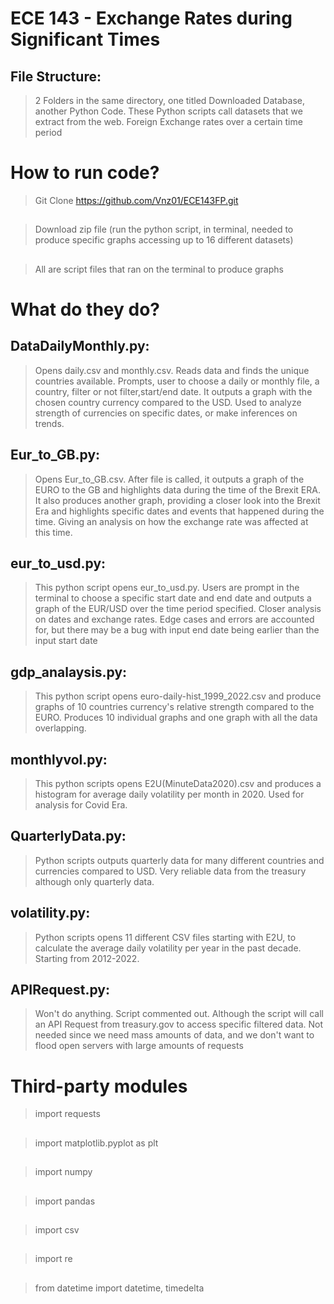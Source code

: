 # ECE 143 - Exchange Rates during Significant Times

## File Structure:

> 2 Folders in the same directory, one titled Downloaded Database, another Python Code. These Python scripts call datasets that we extract from the web. Foreign Exchange rates over a certain time period

# How to run code?

> Git Clone https://github.com/Vnz01/ECE143FP.git

##

> Download zip file (run the python script, in terminal, needed to produce specific graphs accessing up to 16 different datasets)

##

> All are script files that ran on the terminal to produce graphs

# What do they do?

## DataDailyMonthly.py:

> Opens daily.csv and monthly.csv. Reads data and finds the unique countries available. Prompts, user to choose a daily or monthly file, a country, filter or not filter,start/end date. It outputs a graph with the chosen country currency compared to the USD. Used to analyze strength of currencies on specific dates, or make inferences on trends.

## Eur_to_GB.py:

> Opens Eur_to_GB.csv. After file is called, it outputs a graph of the EURO to the GB and highlights data during the time of the Brexit ERA. It also produces another graph, providing a closer look into the Brexit Era and highlights specific dates and events that happened during the time. Giving an analysis on how the exchange rate was affected at this time.

## eur_to_usd.py:

> This python script opens eur_to_usd.py. Users are prompt in the terminal to choose a specific start date and end date and outputs a graph of the EUR/USD over the time period specified. Closer analysis on dates and exchange rates. Edge cases and errors are accounted for, but there may be a bug with input end date being earlier than the input start date

## gdp_analaysis.py:

> This python script opens euro-daily-hist_1999_2022.csv and produce graphs of 10 countries currency's relative strength compared to the EURO. Produces 10 individual graphs and one graph with all the data overlapping.

## monthlyvol.py:

> This python scripts opens E2U(MinuteData2020).csv and produces a histogram for average daily volatility per month in 2020. Used for analysis for Covid Era.

## QuarterlyData.py:

> Python scripts outputs quarterly data for many different countries and currencies compared to USD. Very reliable data from the treasury although only quarterly data.

## volatility.py:

> Python scripts opens 11 different CSV files starting with E2U, to calculate the average daily volatility per year in the past decade. Starting from 2012-2022.

## APIRequest.py:

> Won't do anything. Script commented out. Although the script will call an API Request from treasury.gov to access specific filtered data. Not needed since we need mass amounts of data, and we don't want to flood open servers with large amounts of requests

# Third-party modules

> import requests

##

> import matplotlib.pyplot as plt

##

> import numpy

##

> import pandas

##

> import csv

##

> import re

##

> from datetime import datetime, timedelta
